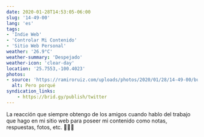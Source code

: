 ```yaml
---
date: 2020-01-28T14:53:05-06:00
slug: '14-49-00'
lang: 'es'
tags:
- 'Indie Web'
- 'Controlar Mi Contenido'
- 'Sitio Web Personal'
weather: '26.9°C'
weather-summary: 'Despejado'
weather-icon: 'clear-day'
location: '25.7553,-100.4023'
photos:
- source: 'https://ramiroruiz.com/uploads/photos/2020/01/28/14-49-00/but-why.gif'
  alt: Pero porqué
syndication_links:
    - https://brid.gy/publish/twitter
---
```

La reacción que siempre obtengo de los amigos cuando hablo del trabajo que hago en mi sitio web para poseer mi contenido como notas, respuestas, fotos, etc. 🤷🏻‍♂️

 
 